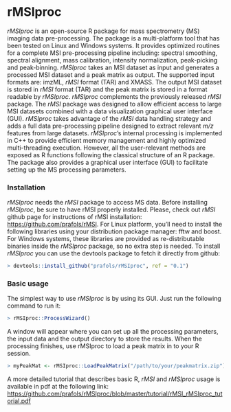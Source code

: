 # rMSIproc
*rMSIproc* is an open-source R package for mass spectrometry (MS) imaging data pre-processing. The package is a multi-platform tool that has been tested on Linux and Windows systems. It provides optimized routines for a complete MSI pre-processing pipeline including: spectral smoothing, spectral alignment, mass calibration, intensity normalization, peak-picking and peak-binning. *rMSIproc* takes an MSI dataset as input and generates a processed MSI dataset and a peak matrix as output. The supported input formats are: imzML, *rMSI* format (TAR) and XMASS. The output MSI dataset is stored in *rMSI* format (TAR) and the peak matrix is stored in a format readable by *rMSIproc*.
*rMSIproc* complements the previously released *rMSI* package. The *rMSI* package was designed to allow efficient access to large MSI datasets combined with a data visualization graphical user interface (GUI). *rMSIproc* takes advantage of the *rMSI* data handling strategy and adds a full data pre-processing pipeline designed to extract relevant *m/z* features from large datasets. 
*rMSIproc*’s internal processing is implemented in C++ to provide efficient memory management and highly optimized multi-threading execution. However, all the user-relevant methods are exposed as R functions following the classical structure of an R package. The package also provides a graphical user interface (GUI) to facilitate setting up the MS processing parameters.

### Installation
*rMSIproc* needs the *rMSI* package to access MS data. Before installing *rMSIproc*, be sure to have rMSI properly installed. Please, check out *rMSI* github page for instructions of rMSI installation: <https://github.com/prafols/rMSI>.
For Linux platform, you’ll need to install the following libraries using your distribution package manager: fftw and boost. For Windows systems, these libraries are provided as re-distributable binaries inside the *rMSIproc* package, so no extra step is needed. 
To install *rMSIproc* you can use the devtools package to fetch it directly from github:
```R
> devtools::install_github("prafols/rMSIproc", ref = "0.1")
```

### Basic usage
The simplest way to use *rMSIproc* is by using its GUI. Just run the following command to run it:
```R
> rMSIproc::ProcessWizard()
```
A window will appear where you can set up all the processing parameters, the input data and the output directory to store the results. When the processing finishes, use rMSIproc to load a peak matrix in to your R session.
```R
> myPeakMat <- rMSIproc::LoadPeakMatrix("/path/to/your/peakmatrix.zip")
```
A more detailed tutorial that describes basic R, *rMSI* and *rMSIproc* usage is available in pdf at the following link:
<https://github.com/prafols/rMSIproc/blob/master/tutorial/rMSI_rMSIproc_tutorial.pdf>

